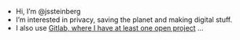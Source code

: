 - Hi, I’m @jssteinberg
- I’m interested in privacy, saving the planet and making digital stuff.
- I also use [Gitlab, where I have at least one open project](//gitlab.com/johanland/) ...
